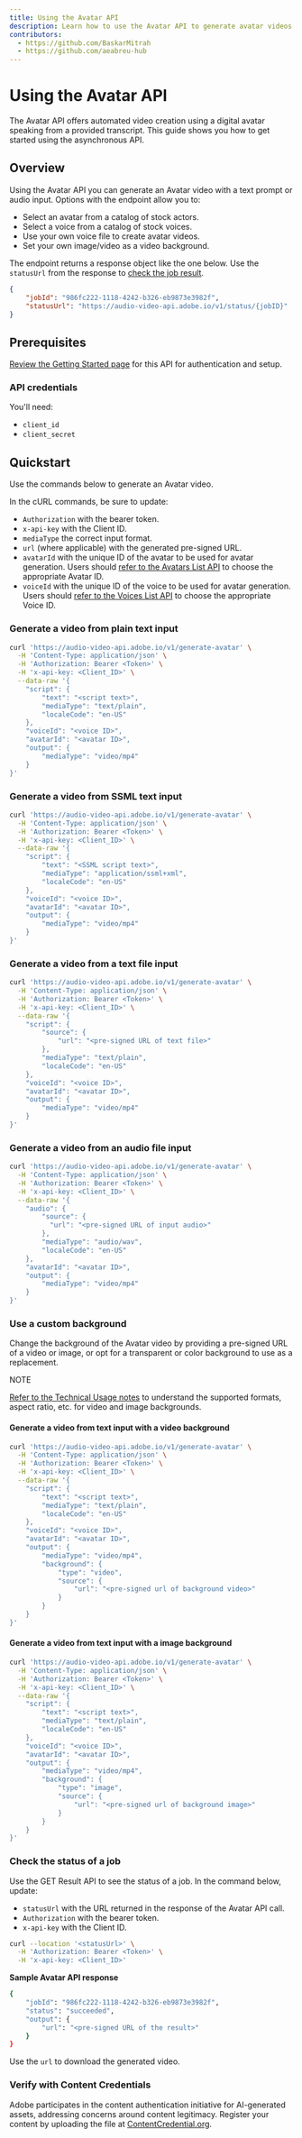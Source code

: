 ```yaml
---
title: Using the Avatar API
description: Learn how to use the Avatar API to generate avatar videos.
contributors:
  - https://github.com/BaskarMitrah
  - https://github.com/aeabreu-hub
---
```


# Using the Avatar API

The Avatar API offers automated video creation using a digital avatar speaking from a provided transcript. This guide shows you how to get started using the asynchronous API.

## Overview

Using the Avatar API you can generate an Avatar video with a text prompt or audio input.
Options with the endpoint allow you to:

- Select an avatar from a catalog of stock actors.
- Select a voice from a catalog of stock voices.
- Use your own voice file to create avatar videos.
- Set your own image/video as a video background.

The endpoint returns a response object like the one below. Use the `statusUrl` from the response to [check the job result](#check-the-status-of-a-job).

```json
{
    "jobId": "986fc222-1118-4242-b326-eb9873e3982f",
    "statusUrl": "https://audio-video-api.adobe.io/v1/status/{jobID}"
}
```

## Prerequisites

[Review the Getting Started page](/getting_started/) for this API for authentication and setup.

### API credentials

You'll need:

- ```client_id```
- ```client_secret```

## Quickstart

Use the commands below to generate an Avatar video.

In the cURL commands, be sure to update:

-  `Authorization` with the bearer token.
-  `x-api-key` with the Client ID.
-  `mediaType` the correct input format.
-  `url` (where applicable) with the generated pre-signed URL.
-  `avatarId` with the unique ID of the avatar to be used for avatar generation. Users should [refer to the Avatars List API](/api) to choose the appropriate Avatar ID.
-  `voiceId` with the unique ID of the voice to be used for avatar generation. Users should [refer to the Voices List API](/api) to choose the appropriate Voice ID.

### Generate a video from plain text input

```bash
curl 'https://audio-video-api.adobe.io/v1/generate-avatar' \
  -H 'Content-Type: application/json' \
  -H 'Authorization: Bearer <Token>' \
  -H 'x-api-key: <Client_ID>' \
  --data-raw '{
    "script": {
        "text": "<script text>",
        "mediaType": "text/plain",
        "localeCode": "en-US"
    },
    "voiceId": "<voice ID>",
    "avatarId": "<avatar ID>",
    "output": {
        "mediaType": "video/mp4"
    }
}'
```

### Generate a video from SSML text input

```bash
curl 'https://audio-video-api.adobe.io/v1/generate-avatar' \
  -H 'Content-Type: application/json' \
  -H 'Authorization: Bearer <Token>' \
  -H 'x-api-key: <Client_ID>' \
  --data-raw '{
    "script": {
        "text": "<SSML script text>",
        "mediaType": "application/ssml+xml",
        "localeCode": "en-US"
    },
    "voiceId": "<voice ID>",
    "avatarId": "<avatar ID>",
    "output": {
        "mediaType": "video/mp4"
    }
}'
```

### Generate a video from a text file input

```bash
curl 'https://audio-video-api.adobe.io/v1/generate-avatar' \
  -H 'Content-Type: application/json' \
  -H 'Authorization: Bearer <Token>' \
  -H 'x-api-key: <Client_ID>' \
  --data-raw '{
    "script": {
        "source": {
            "url": "<pre-signed URL of text file>"
        },
        "mediaType": "text/plain",
        "localeCode": "en-US"
    },
    "voiceId": "<voice ID>",
    "avatarId": "<avatar ID>",
    "output": {
        "mediaType": "video/mp4"
    }
}'
```

### Generate a video from an audio file input

```bash
curl 'https://audio-video-api.adobe.io/v1/generate-avatar' \
  -H 'Content-Type: application/json' \
  -H 'Authorization: Bearer <Token>' \
  -H 'x-api-key: <Client_ID>' \
  --data-raw '{
    "audio": {
        "source": {
          "url": "<pre-signed URL of input audio>"
        },
        "mediaType": "audio/wav",
        "localeCode": "en-US"
    },
    "avatarId": "<avatar ID>",
    "output": {
        "mediaType": "video/mp4"
    }
}'  
```

### Use a custom background

Change the background of the Avatar video by providing a pre-signed URL of a video or image, or opt for a transparent or color background to use as a replacement.

<InlineAlert slots="header,text" />

NOTE

[Refer to the Technical Usage notes](/getting_started/usage/) to understand the supported formats, aspect ratio, etc. for video and image backgrounds.

#### Generate a video from text input with a video background

```bash
curl 'https://audio-video-api.adobe.io/v1/generate-avatar' \
  -H 'Content-Type: application/json' \
  -H 'Authorization: Bearer <Token>' \
  -H 'x-api-key: <Client_ID>' \
  --data-raw '{
    "script": {
        "text": "<script text>",
        "mediaType": "text/plain",
        "localeCode": "en-US"
    },
    "voiceId": "<voice ID>",
    "avatarId": "<avatar ID>",
    "output": {
        "mediaType": "video/mp4",
        "background": {
            "type": "video",
            "source": {
                "url": "<pre-signed url of background video>"
            }
        }
    }
}'  
```

#### Generate a video from text input with a image background

```bash
curl 'https://audio-video-api.adobe.io/v1/generate-avatar' \
  -H 'Content-Type: application/json' \
  -H 'Authorization: Bearer <Token>' \
  -H 'x-api-key: <Client_ID>' \
  --data-raw '{
    "script": {
        "text": "<script text>",
        "mediaType": "text/plain",
        "localeCode": "en-US"
    },
    "voiceId": "<voice ID>",
    "avatarId": "<avatar ID>",
    "output": {
        "mediaType": "video/mp4",
        "background": {
            "type": "image",
            "source": {
                "url": "<pre-signed url of background image>"
            }
        }
    }
}'  
```

### Check the status of a job

Use the GET Result API to see the status of a job. In the command below, update:

- `statusUrl` with the URL returned in the response of the Avatar API call.
- `Authorization` with the bearer token.
- `x-api-key` with the Client ID.

```bash
curl --location '<statusUrl>' \
  -H 'Authorization: Bearer <Token>' \
  -H 'x-api-key: <Client_ID>' 
```

**Sample Avatar API response**

```bash
{
    "jobId": "986fc222-1118-4242-b326-eb9873e3982f",
    "status": "succeeded",
    "output": {
        "url": "<pre-signed URL of the result>"
    }
}
```

Use the `url` to download the generated video.

### Verify with Content Credentials

Adobe participates in the content authentication initiative for AI-generated assets, addressing concerns around content legitimacy. Register your content by uploading the file at [ContentCredential.org](https://contentcredentials.org/verify).
